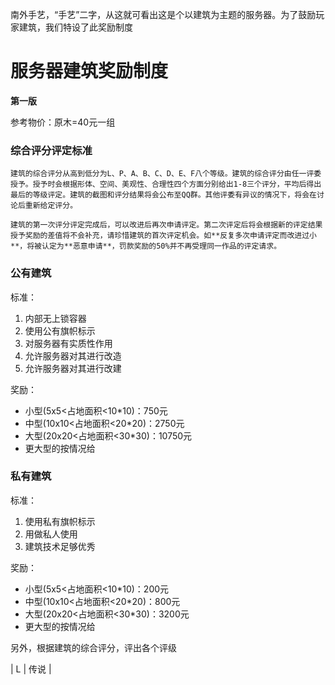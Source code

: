南外手艺，“手艺”二字，从这就可看出这是个以建筑为主题的服务器。为了鼓励玩家建筑，我们特设了此奖励制度

# 服务器建筑奖励制度

**第一版**

参考物价：原木=40元一组

### 综合评分评定标准

    建筑的综合评分从高到低分为L、P、A、B、C、D、E、F八个等级。建筑的综合评分由任一评委授予。授予时会根据形体、空间、美观性、合理性四个方面分别给出1-8三个评分，平均后得出最后的等级评定。建筑的截图和评分结果将会公布至QQ群。其他评委有异议的情况下，将会在讨论后重新给定评分。

    建筑的第一次评分评定完成后，可以改进后再次申请评定。第二次评定后将会根据新的评定结果授予奖励的差值将不会补充，请珍惜建筑的首次评定机会。如**反复多次申请评定而改进过小**，将被认定为**恶意申请**，罚款奖励的50%并不再受理同一作品的评定请求。

### 公有建筑

标准：

1. 内部无上锁容器
2. 使用公有旗帜标示
3. 对服务器有实质性作用
4. 允许服务器对其进行改造
5. 允许服务器对其进行改建

奖励：
 - 小型(5x5<占地面积<10*10)：750元
 - 中型(10x10<占地面积<20*20)：2750元
 - 大型(20x20<占地面积<30*30)：10750元
 - 更大型的按情况给

### 私有建筑

标准：

1. 使用私有旗帜标示      
2. 用做私人使用
3. 建筑技术足够优秀

奖励：

 - 小型(5x5<占地面积<10*10)：200元
 - 中型(10x10<占地面积<20*20)：800元
 - 大型(20x20<占地面积<30*30)：3200元
 - 更大型的按情况给

另外，根据建筑的综合评分，评出各个评级

| L | 传说 |
